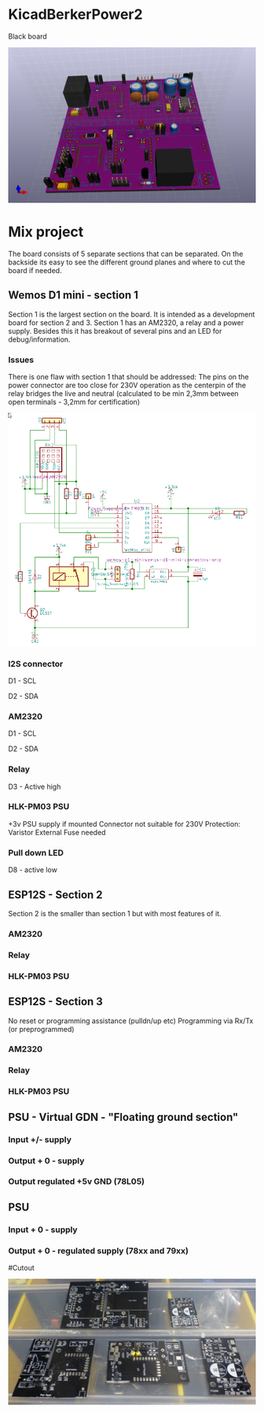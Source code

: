 # KicadBerkerPower2
Black board

![Power](Kicad%20BerkerPower2a%203D.png)
# Mix project
The board consists of 5 separate sections that can be separated. On the backside its easy to see the different ground planes and where to cut the board if needed.
## Wemos D1 mini - section 1
Section 1 is the largest section on the board. It is intended as a development board for section 2 and 3.
Section 1 has an AM2320, a relay and a power supply. Besides this it has breakout of several pins and an LED for debug/information.
### Issues
There is one flaw with section 1 that should be addressed: The pins on the power connector are too close for 230V operation as the centerpin of the relay bridges the live and neutral (calculated to be min 2,3mm between open terminals - 3,2mm for certification) 

![Section1](Kicad%20BerkerPower2%20Schematic%20-%20sect%201.png)
### I2S connector 
D1 - SCL

D2 - SDA
### AM2320 
D1 - SCL

D2 - SDA
### Relay
D3 - Active high
### HLK-PM03 PSU
+3v PSU supply if mounted 
Connector not suitable for 230V
Protection: Varistor
External Fuse needed
### Pull down LED
D8 - active low
## ESP12S - Section 2
Section 2 is the smaller than section 1 but with most features of it.
### AM2320 
### Relay
### HLK-PM03 PSU
## ESP12S - Section 3
No reset or programming assistance (pulldn/up etc)
Programming via Rx/Tx (or preprogrammed)
### AM2320 
### Relay
### HLK-PM03 PSU
## PSU - Virtual GDN - "Floating ground section"
### Input +/- supply
### Output + 0 - supply
### Output regulated +5v GND (78L05)
## PSU
### Input + 0 - supply
### Output + 0 - regulated supply (78xx and 79xx)


#Cutout

![](Berker2.JPG)
